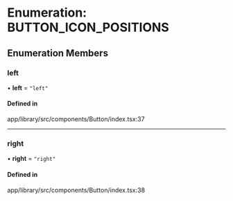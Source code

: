 # Enumeration: BUTTON\_ICON\_POSITIONS

## Enumeration Members

### left

• **left** = ``"left"``

#### Defined in

app/library/src/components/Button/index.tsx:37

___

### right

• **right** = ``"right"``

#### Defined in

app/library/src/components/Button/index.tsx:38
